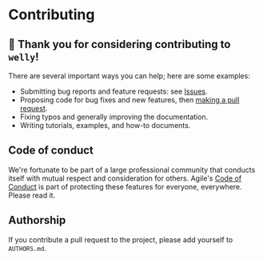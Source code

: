# Contributing

## 🙌 Thank you for considering contributing to `welly`!

There are several important ways you can help; here are some examples:

- Submitting bug reports and feature requests: see [Issues](https://github.com/agilescientific/welly/issues).
- Proposing code for bug fixes and new features, then [making a pull request](https://docs.github.com/en/pull-requests/collaborating-with-pull-requests/proposing-changes-to-your-work-with-pull-requests/about-pull-requests).
- Fixing typos and generally improving the documentation.
- Writing tutorials, examples, and how-to documents.


## Code of conduct

We're fortunate to be part of a large professional community that conducts itself with mutual respect and consideration for others. Agile's [Code of Conduct](https://github.com/agilescientific/community/blob/main/CODE_OF_CONDUCT.md) is part of protecting these features for everyone, everywhere. Please read it.


## Authorship

If you contribute a pull request to the project, please add yourself to `AUTHORS.md`.
